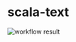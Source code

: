 # scala-text

![workflow result](https://github.com/proof-ninja/scala-text-repo/actions/workflows/ci.yml/badge.svg)
